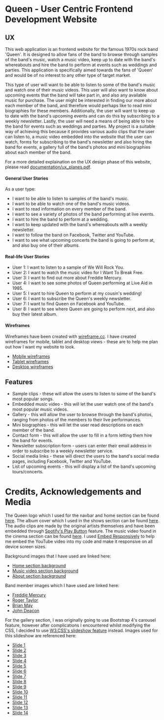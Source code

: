 # Queen - User Centric Frontend Development Website

## UX

This web application is an frontend website for the famous 1970s rock band 'Queen'. It is designed to allow fans of the band to browse through samples of the band's music, watch a music video, keep up to date with the band's whereabouts and hire the band to perform at events such as weddings and parties. This application is specifically aimed towards the fans of 'Queen' and would be of no interest to any other type of target market.

This type of user will want to be able to listen to some of the band's music and watch one of their music videos. This user will also want to know about upcoming events that the band will take part in, and also any available music for purchase. The user might be interested in finding our more about each member of the band, and therefore would perhaps like to read mini biographies for these members. Additionally, the user will want to keep up to date with the band's upcoming events and can do this by subscribing to a weekly newsletter. Lastly, the user will need a means of being able to hire the band for events such as weddings and parties. My project is a suitable way of achieving this because it provides various audio clips that the user can listen to, a music video embedded into the website that the user can watch, forms for subscribing to the band's newsletter and also hiring the band for events, a gallery full of the band's photos and mini biographies about each member of the band. 

For a more detailed explaination on the UX design phase of this website, please read [documentation/ux_planes.pdf](documentation/ux_planes.pdf). 

#### General User Stories

As a user type:
 - I want to be able to listen to samples of the band's music.
 - I want to be able to watch one of the band's music videos.
 - I want to read information on every member of the band.
 - I want to see a variety of photos of the band performing at live events.
 - I want to hire the band to perform at a wedding.
 - I want to keep updated with the band's whereabouts with a weekly newsletter.
 - I want to follow the band on Facebook, Twitter and YouTube.
 - I want to see what upcoming concerts the band is going to perform at, and also buy one of their albums.

#### Real-life User Stories

 - User 1: I want to listen to a sample of We Will Rock You.
 - User 2: I want to watch the music video for I Want To Break Free.
 - User 3: I want to find out more about Freddie Mercury.
 - User 4: I want to see some photos of Queen performing at Live Aid in 1985.
 - User 5: I want to hire Queen to perform at my cousin's wedding!
 - User 6: I want to subscribe the Queen's weekly newsletter.
 - User 7: I want to find Queen on Facebook and YouTube.
 - User 8: I want to see where Queen are going to perform next, and also buy their latest album.

#### Wireframes

Wireframes have been created with [wireframe.cc](https://wireframe.cc/). I have created wireframes for mobile, tablet and desktop views - these are to help me plan out how I want my website to look.
 - [Mobile wireframes](documentation/mobile_wireframes)
 - [Tablet wireframes](documentation/tablet_wireframes)
 - [Desktop wireframes](documentation/desktop_wireframes)

## Features

 - Sample clips - these will allow the users to listen to some of the band's most popular songs.
 - Embedded music video - this will let the user watch one of the band's most popular music videos.
 - Gallery - this will allow the user to browse through the band's photos, ranging from photos of the members to their live performances.
 - Mini biographies - this will let the user read descriptions on each member of the band.
 - Contact form - this will allow the user to fill in a form letting them hire the band for events.
 - Newsletter subscription form - users can enter their email address in order to subscribe to a weekly newsletter service.
 - Social media links - these will direct the users to the band's social media pages, including Facebook, Twitter and YouTube.
 - List of upcoming events - this will display a list of the band's upcoming tours/concerts.

# Credits, Acknowledgements and Media

The Queen logo which I used for the navbar and home section can be found [here](https://upload.wikimedia.org/wikipedia/commons/7/74/Queen_Logo.png).
The album cover which I used in the shows section can be found [here](https://dvfnvgxhycwzf.cloudfront.net/media/SharedImage/image500/.f795-N2T/SharedImage-13049.jpg?t=e8cd0e49e6e9cd5df0d5).
The audio clips are made by the original artists themselves and have been embedded through [Spotify's Play Button](https://developer.spotify.com/documentation/widgets/generate/play-button/) feature.
The music video found in the cinema section can be found [here](https://youtu.be/NVIbCvfkO3E). I used [Embed Responsively](https://embedresponsively.com/) to help me embed the YouTube video into my code and make it responsive on all device screen sizes.

Background images that I have used are linked here:
 - [Home section background](https://www.rollingstone.com/wp-content/uploads/2018/06/queen-news-of-the-world-opener-c5bda6ed-0bdf-42c0-8d93-7b29ec5c4259.jpg?crop=900:600&width=440)
 - [Music video section background](https://cdn.cnn.com/cnn/interactive/2018/11/opinions/queen-live-aid-cnnphotos/media/01.jpg)
 - [About section background](http://images.tritondigitalcms.com/6616/sites/395/2019/01/09164809/GettyImages-2636592.jpg)

Band member images which I have used are linked here:
 - [Freddie Mercury](https://media.them.us/photos/5afc954001bb27001030e020/master/w_1280,c_limit/GettyImages-75509443.jpg)
 - [Roger Taylor](https://www.udiscovermusic.com/wp-content/uploads/2019/04/Queen-Roger-Taylor.jpg)
 - [Brian May](https://images.radiox.co.uk/images/34052?width=5261&crop=16_9&signature=yMKBDrExPGdpdgarU1jm83FLJjk=)
 - [John Deacon](http://www.queenonline.com/global/assets/modules/site/images/band/john_bio3.jpg)

For the gallery section, I was originally going to use Bootstrap 4's carousel feature, however after complications I encountered whilst modifying the CSS, I decided to use [W3.CSS's slideshow feature](https://www.w3schools.com/w3css/w3css_slideshow.asp) instead. Images used for this slideshow are referenced here:
 - [Slide 1](http://www.queenonline.com/global/assets/modules/site/images/gallery/1975_001.jpg)
 - [Slide 2](http://www.queenonline.com/global/assets/modules/site/images/gallery/1976_002.jpg)
 - [Slide 3](http://www.queenonline.com/global/assets/modules/site/images/gallery/1977_002.jpg)
 - [Slide 4](http://www.queenonline.com/global/assets/modules/site/images/gallery/1978_003.jpg)
 - [Slide 5](http://www.queenonline.com/global/assets/modules/site/images/gallery/1980_003.jpg)
 - [Slide 6](http://www.queenonline.com/global/assets/modules/site/images/gallery/1981_002.jpg)
 - [Slide 7](http://www.queenonline.com/global/assets/modules/site/images/gallery/1981_004.jpg)
 - [Slide 8](http://www.queenonline.com/global/assets/modules/site/images/gallery/1984_008.jpg)
 - [Slide 9](http://www.queenonline.com/global/assets/modules/site/images/gallery/1985_006.jpg)
 - [Slide 10](http://www.queenonline.com/global/assets/modules/site/images/gallery/1986_006.jpg)
 - [Slide 11](http://www.queenonline.com/global/assets/modules/site/images/gallery/1986_012.jpg)
 - [Slide 12](http://www.queenonline.com/global/assets/modules/site/images/gallery/1986_016.jpg)
 - [Slide 13](http://www.queenonline.com/global/assets/modules/site/images/gallery/1986_028.jpg)
 - [Slide 14](http://www.queenonline.com/global/assets/modules/site/images/gallery/2014.JPG)